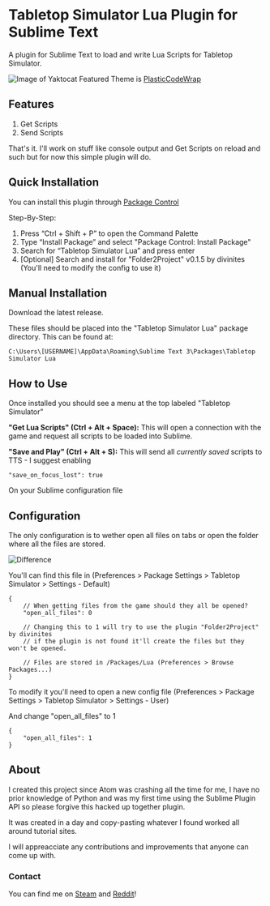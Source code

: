 # Tabletop Simulator Lua Plugin for Sublime Text


A plugin for Sublime Text to load and write Lua Scripts for Tabletop Simulator.

![Image of Yaktocat](http://i.imgur.com/Dez51kH.png)
Featured Theme is [PlasticCodeWrap](https://github.com/joedf/PlasticCodeWrap)

## Features

1. Get Scripts
2. Send Scripts

That's it. I'll work on stuff like console output and Get Scripts on reload and such but for now this simple plugin will do.

## Quick Installation

You can install this plugin through [Package Control](https://packagecontrol.io/installation)

Step-By-Step:
1. Press “Ctrl + Shift + P” to open the Command Palette
2. Type “Install Package” and select "Package Control: Install Package"
3. Search for “Tabletop Simulator Lua” and press enter
4. [Optional] Search and install for "Folder2Project" v0.1.5 by divinites (You'll need to modify the config to use it)


## Manual Installation

Download the latest release.

These files should be placed into the "Tabletop Simulator Lua" package directory. This can be found at:

`C:\Users\[USERNAME]\AppData\Roaming\Sublime Text 3\Packages\Tabletop Simulator Lua`

## How to Use

Once installed you should see a menu at the top labeled "Tabletop Simulator"

**"Get Lua Scripts" (Ctrl + Alt + Space):**
This will open a connection with the game and request all scripts to be loaded into Sublime.
  
**"Save and Play" (Ctrl + Alt + S):**
This will send all *currently saved* scripts to TTS - I suggest enabling

	"save_on_focus_lost": true
On your Sublime configuration file

## Configuration

The only configuration is to wether open all files on tabs or open the folder where all the files are stored.

![Difference](http://i.imgur.com/7avYSuy.png)

You'll can find this file in (Preferences > Package Settings > Tabletop Simulator > Settings - Default)

	{
		// When getting files from the game should they all be opened?
		"open_all_files": 0

		// Changing this to 1 will try to use the plugin "Folder2Project" by divinites
		// if the plugin is not found it'll create the files but they won't be opened.

		// Files are stored in /Packages/Lua (Preferences > Browse Packages...)
	}

To modify it you'll need to open a new config file (Preferences > Package Settings > Tabletop Simulator > Settings - User)

And change "open_all_files" to 1

	{
		"open_all_files": 1
	}
## About

I created this project since Atom was crashing all the time for me, I have no prior knowledge of Python and was my first time using the Sublime Plugin API so please forgive this hacked up together plugin.

It was created in a day and copy-pasting whatever I found worked all around tutorial sites.

I will appreacciate any contributions and improvements that anyone can come up with.

### Contact

You can find me on [Steam](http://steamcommunity.com/id/rolandostar/) and [Reddit](https://www.reddit.com/user/rolandostar)!
